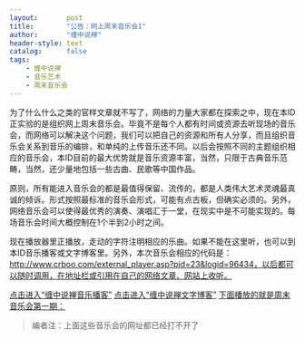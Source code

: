 ```yaml
---
layout:       post
title:        "公告：网上周末音乐会1"
author:       "缠中说禅"
header-style: text
catalog:      false
tags:
    - 缠中说禅
    - 音乐艺术
    - 周末音乐会
---
```


为了什么什么之类的官样文章就不写了，网络的力量大家都在探索之中，现在本ID正实验的是组织网上周末音乐会。毕竟不是每个人都有时间或资源去听现场的音乐会，而网络可以解决这个问题，我们可以把自己的资源和所有人分享，而且组织音乐会关系到音乐的编排，和单纯的上传音乐还不同。以后会按照不同的主题组织相应的音乐会，本ID目前的最大优势就是音乐资源丰富，当然，只限于古典音乐范畴，当然，还少量地包括一些古曲、民歌等中国作品。



原则，所有能进入音乐会的都是最值得保留、流传的，都是人类伟大艺术灵魂最真诚的倾诉。形式按照最标准的音乐会形式，可能有点古板，但确实必须的。另外，网络音乐会可以使得最优秀的演奏、演唱汇于一堂，在现实中是不可能实现的。每场音乐会时间大概控制在1个半到2小时之间。



现在播放器里正播放，走动的字符注明相应的乐曲。如果不能在这里听，也可以到本ID音乐播客或文字博客里。另外，本次音乐会相应的代码是：http://www.crboo.com/external_player.asp?pid=23&logid=96434，以后都可以随时调用，在地址栏或引用在自己的网络文章、网站上收听。



[点击进入“缠中说禅音乐播客”](http://www.crboo.com/podcast.asp?domain=chzhshch)
[点击进入“缠中说禅文字博客”](http://blog.sina.com.cn/m/chzhshch)
[下面播放的就是周末音乐会第一期：](http://www.crboo.com/external_player.asp?pid=23&logid=96434)



> 编者注：上面这些音乐会的网址都已经打不开了
